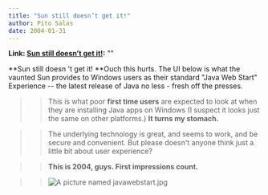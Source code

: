 ```yaml
---
title: "Sun still doesn’t get it!"
author: Pito Salas
date: 2004-01-31
---
```


**Link: [Sun still doesn’t get it!](None):** ""

**Sun still doesn 't get it! **Ouch this hurts. The UI below is what the
vaunted Sun provides to Windows users as their standard "Java Web Start"
Experience -- the latest release of Java no less - fresh off the presses.  
>
>>

>>  
>
>>

>> This is what poor **first time users** are expected to look at when they
are installing Java apps on Windows (I suspect it looks just the same on other
platforms.) **It turns my stomach.**

>>

>>  
>
>>

>> The underlying technology is great, and seems to work, and be secure and
convenient. But please doesn't anyone think just a little bit about user
experience?

>>

>>  
>
>>

>> **This is 2004, guys. First impressions count.**

>>

>> ![A picture named
javawebstart.jpg](https://i0.wp.com/s3.media.squarespace.com/production/1075723/12829350/images/2004/01/30/javawebstart.jpg?resize=420%2C290)


